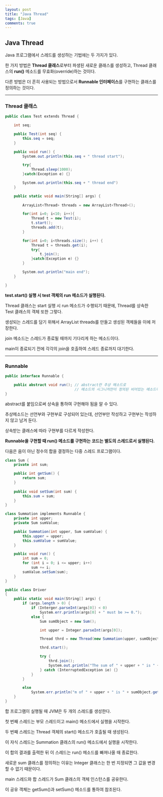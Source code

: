 ```yaml
---
layout: post
title: "Java Thread"
tags: [Java]
comments: true
---
```



## Java Thread


Java 프로그램에서 스레드를 생성하는 기법에는 두 가지가 있다. 

한 가지 방법은 **Thread 클래스**로부터 파생된 새로운 클래스를 생성하고, Thread 클래스의 **run()** 메소드를 무효화(override)하는 것이다.

다른 방법은 더 흔히 사용되는 방법으로서 **Runnable 인터페이스**를 구현하는 클래스를 정의하는 것이다.



---


### Thread 클래스

```cs
public class Test extends Thread {

    int seq;

    public Test(int seq) {
        this.seq = seq;
    }

    public void run() {
        System.out.println(this.seq + " thread start");

        try{
            Thread.sleep(1000);
        }catch(Exception e) {}

        System.out.println(this.seq + " thread end")
    }

    public static void main(String[] args) {
        
        ArrayList<Thread> threads = new ArrayList<Thread>();

        for(int i=0; i<10; i++){
            Thread t = new Test(i);
            t.start();
            threads.add(t);
        }

        for(int i=0; i<threads.size(); i++) {
            Thread t = threads.get(i);
            try{
                t.join();
            }catch(Exception e) {}
        }

        System.out.println("main end");
    }

}
```

**test.start() 실행 시 test 객체의 run 메소드가 실행된다.**

Thread 클래스는 start 실행 시 run 메소드가 수행되기 때문에, Thread를 상속한 Test 클래스의 객체 또한 그렇다.

생성되는 스레드를 담기 위해서 ArrayList threads를 만들고 생성된 객체들을 이에 저장한다.

join 메소드는 스레드가 종료될 때까지 기다리게 하는 메소드이다.

main이 종료되기 전에 각각의 join을 호출하여 스레드 종료까지 대기한다.




---


### Runnable


```cs
public interface Runnable {

    public abstract void run(); // abstract란 추상 메소드로
                                // 메소드의 시그니처만이 정의된 비어있는 메소드이다.
}
```

abstract를 붙임으로써 상속을 통하여 구현해야 됨을 알 수 있다.

추상메소드는 선언부와 구현부로 구성되어 있는데, 선언부만 작성하고 구현부는 작성하지 않고 남겨 둔다.

상속받는 클래스에 따라 구현부를 다르게 작성한다.

**Runnable을 구현할 때 run() 메소드를 구현하는 코드는 별도의 스레드로서 실행된다.**


다음은 음이 아닌 정수의 합을 결정하는 다중 스레드 프로그램이다.


```cs
class Sum {
    private int sum;

    public int getSum() {
        return sum;
    }
    
    public void setSum(int sum) {
        this.sum = sum;
    }
}

class Summation implements Runnable {
    private int upper;
    private Sum sumValue;

    public Summation(int upper, Sum sumValue) {
        this.upper = upper;
        this.sumValue = sumValue;
    }

    public void run() {
        int sum = 0;
        for (int i = 0; i <= upper; i++)
            sum += i;
        sumValue.setSum(sum);
    }
}

public class Driver
{
    public static void main(String[] args) {
        if (args.length > 0) {
            if (Interger.parseInt(args[0]) < 0)
                System.err.println(args[0] + " must be >= 0.");
            else {
                Sum sumObject = new Sum();

                int upper = Integer.parseInt(args[0]);

                Thread thrd = new Thread(new Summation(upper, sumObject));

                thrd.start();

                try {
                    thrd.join();
                    System.out.println("The sum of " + upper + " is " + sumObject.getSum());
                } catch (InterruptedException ie) {}
            }
        }

        else
            System.err.println("m of " + upper + " is " + sumObject.get());
    }
}
```

합 프로그램이 실행될 때 JVM은 두 개의 스레드를 생성한다. 

첫 번째 스레드는 부모 스레드이고 main() 메소드에서 실행을 시작한다.

두 번째 스레드는 Thread 객체의 start() 메소드가 호출될 때 생성된다.

이 자식 스레드는 Summation 클래스의 run() 메소드에서 실행을 시작한다.

이 합의 결과를 출력한 뒤 이 스레드는 run() 메소드를 빠져나올 때 종료한다.

새로운 sum 클래스를 정의하는 이유는 Integer 클래스는 한 번 지정되면 그 값을 변경할 수 없기 때문이다.

main 스레드와 합 스레드가 Sum 클래스의 객체 인스턴스를 공유한다.

이 공유 객체는 getSum()과 setSum() 메소드를 통하여 참조된다.








 


